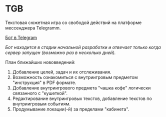 # TGB
Текстовая сюжетная игра со свободой действий на платформе мессенджера Telegramm.

[Бот в Telegram](https://t.me/GuamokoTextGameBot)

*Бот находится в стадии начальной разработки и отвечает только когда сервер запущен (возможно раз в несколько дней).*

План ближайших нововведений:
1. Добавление целей, задач и их отслеживания.
2. Возможность ознакомиться с внутриигровым предметом "инструкция" в PDF формате.
3. Добавление внутриигрового предмета "чашка кофе" логически связанного с "кушеткой".
4. Редактирование внутриигровых текстов, добавление текстов по внутриигровым событиям.
5. Продумывание локации(-й) за пределами "кабинета".